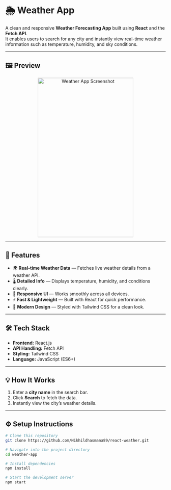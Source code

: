 # 🌦️ Weather App

A clean and responsive **Weather Forecasting App** built using **React** and the **Fetch API**.  
It enables users to search for any city and instantly view real-time weather information such as temperature, humidity, and sky conditions.

---

## 🖼️ Preview

<p align="center">
  <img width="300" height="500" alt="Weather App Screenshot" src="https://github.com/user-attachments/assets/f963784b-23ce-48d2-97a6-a076637285bb" />
</p>

---

## 🚀 Features

- 🌍 **Real-time Weather Data** — Fetches live weather details from a weather API.  
- 🌡️ **Detailed Info** — Displays temperature, humidity, and conditions clearly.  
- 📱 **Responsive UI** — Works smoothly across all devices.  
- ⚡ **Fast & Lightweight** — Built with React for quick performance.  
- 🎨 **Modern Design** — Styled with Tailwind CSS for a clean look.

---

## 🛠️ Tech Stack

- **Frontend:** React.js  
- **API Handling:** Fetch API  
- **Styling:** Tailwind CSS  
- **Language:** JavaScript (ES6+)

---

## 💡 How It Works

1. Enter a **city name** in the search bar.  
2. Click **Search** to fetch the data.  
3. Instantly view the city’s weather details.  

---

## ⚙️ Setup Instructions

```bash
# Clone this repository
git clone https://github.com/Nikhildhasmana89/react-weather.git

# Navigate into the project directory
cd weather-app

# Install dependencies
npm install

# Start the development server
npm start
